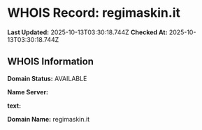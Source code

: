 # WHOIS Record: regimaskin.it

**Last Updated:** 2025-10-13T03:30:18.744Z
**Checked At:** 2025-10-13T03:30:18.744Z

## WHOIS Information

**Domain Status:** AVAILABLE

**Name Server:** 

**text:** 

**Domain Name:** regimaskin.it

